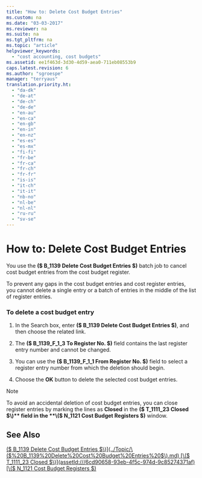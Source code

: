 ```yaml
---
title: "How to: Delete Cost Budget Entries"
ms.custom: na
ms.date: "03-03-2017"
ms.reviewer: na
ms.suite: na
ms.tgt_pltfrm: na
ms.topic: "article"
helpviewer_keywords: 
  - "cost accounting, cost budgets"
ms.assetid: ee1f463d-3d30-4d59-aea0-711eb08553b9
caps.latest.revision: 6
ms.author: "sgroespe"
manager: "terryaus"
translation.priority.ht: 
  - "da-dk"
  - "de-at"
  - "de-ch"
  - "de-de"
  - "en-au"
  - "en-ca"
  - "en-gb"
  - "en-in"
  - "en-nz"
  - "es-es"
  - "es-mx"
  - "fi-fi"
  - "fr-be"
  - "fr-ca"
  - "fr-ch"
  - "fr-fr"
  - "is-is"
  - "it-ch"
  - "it-it"
  - "nb-no"
  - "nl-be"
  - "nl-nl"
  - "ru-ru"
  - "sv-se"
---
```

# How to: Delete Cost Budget Entries
You use the **\($ B\_1139 Delete Cost Budget Entries $\)** batch job to cancel cost budget entries from the cost budget register.  
  
 To prevent any gaps in the cost budget entries and cost register entries, you cannot delete a single entry or a batch of entries in the middle of the list of register entries.  
  
### To delete a cost budget entry  
  
1.  In the Search box, enter **\($ B\_1139 Delete Cost Budget Entries $\)**, and then choose the related link.  
  
2.  The **\($ B\_1139\_F\_1\_3 To Register No. $\)** field contains the last register entry number and cannot be changed.  
  
3.  You can use the **\($ B\_1139\_F\_1\_1 From Register No. $\)** field to select a register entry number from which the deletion should begin.  
  
4.  Choose the **OK** button to delete the selected cost budget entries.  
  
> [!NOTE]  
>  To avoid an accidental deletion of cost budget entries, you can close register entries by marking the lines as **Closed** in the **\($ T\_1111\_23 Closed $\)** field in the **\($ N\_1121 Cost Budget Registers $\)** window.  
  
## See Also  
 [\($ B\_1139 Delete Cost Budget Entries $\)](../Topic/\($%20B_1139%20Delete%20Cost%20Budget%20Entries%20$\).md)   
 [\($ T\_1111\_23 Closed $\)](assetId:///6cd90658-93eb-4f5c-974d-9c85274371af)   
 [\($ N\_1121 Cost Budget Registers $\)](assetId:///95124833-95f3-46d9-a5e6-5f4c0017b69a)